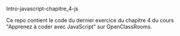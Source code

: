 Intro-javascript-chapitre_4-js

Ce repo contient le code du dernier exercice du chapitre 4 du cours "Apprenez à coder avec JavaScript" sur OpenClassRooms.
